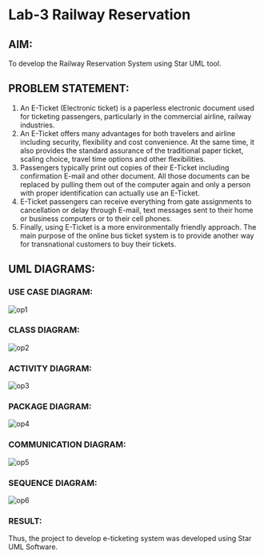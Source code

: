 # Lab-3 Railway Reservation
## AIM:
To develop the Railway Reservation System using Star UML tool.
## PROBLEM STATEMENT:
1. An E-Ticket (Electronic ticket) is a paperless electronic document used for ticketing
passengers, particularly in the commercial airline, railway industries.
2. An E-Ticket offers many advantages for both travelers and airline including security,
flexibility and cost convenience. At the same time, it also provides the standard assurance of
the traditional paper ticket, scaling choice, travel time options and other flexibilities.
3. Passengers typically print out copies of their E-Ticket including confirmation E-mail
and other document. All those documents can be replaced by pulling them out of the computer
again and only a person with proper identification can actually use an E-Ticket.
4. E-Ticket passengers can receive everything from gate assignments to cancellation or
delay through E-mail, text messages sent to their home or business computers or to their cell
phones.
5. Finally, using E-Ticket is a more environmentally friendly approach. The main purpose
of the online bus ticket system is to provide another way for transnational customers to buy
their tickets.
## UML DIAGRAMS:
### USE CASE DIAGRAM: 
![op1](https://github.com/PAARKAVYB/Lab-3-Railway-Reservation/assets/93509383/638271f4-85c8-4158-b167-d73103e50ac2)
### CLASS DIAGRAM:
![op2](https://github.com/PAARKAVYB/Lab-3-Railway-Reservation/assets/93509383/8aa6b42c-9225-4239-8143-e9624dcc5a8e)
### ACTIVITY DIAGRAM:
![op3](https://github.com/PAARKAVYB/Lab-3-Railway-Reservation/assets/93509383/2f39ece5-3cac-4a10-b705-2efd9b6649d3)
### PACKAGE DIAGRAM:
![op4](https://github.com/PAARKAVYB/Lab-3-Railway-Reservation/assets/93509383/374ad2fe-d367-4f02-ba92-15243933766a)
### COMMUNICATION DIAGRAM:
![op5](https://github.com/PAARKAVYB/Lab-3-Railway-Reservation/assets/93509383/a8318eb3-153b-4265-8be4-0d6fdeeff028)
### SEQUENCE DIAGRAM:
![op6](https://github.com/PAARKAVYB/Lab-3-Railway-Reservation/assets/93509383/03aceeb0-bcdc-434b-8caa-978e98c43278)
### RESULT:
Thus, the project to develop e-ticketing system was developed using Star UML Software.
